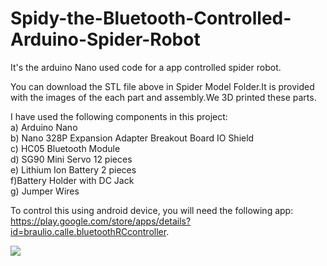 # Spidy-the-Bluetooth-Controlled-Arduino-Spider-Robot

It's the arduino Nano used code for a app controlled spider robot.

You can download the STL file above in Spider Model Folder.It is provided with the images of the each part and assembly.We 3D printed these parts.

I have used the following components in this project:<br/>
a) Arduino Nano <br/>
b) Nano 328P Expansion Adapter Breakout Board IO Shield <br/>
c) HC05 Bluetooth Module  <br/>
d) SG90 Mini Servo 12 pieces <br/>
e) Lithium Ion Battery 2 pieces<br/>
f)Battery Holder with DC Jack<br/>
g) Jumper Wires<br/>

To control this using android device, you will need the following app: https://play.google.com/store/apps/details?id=braulio.calle.bluetoothRCcontroller.

<img src="C:\Users\PRATHEEK POOJARY\OneDrive\Pictures\Screenshot 2024-04-09 073048.png">






